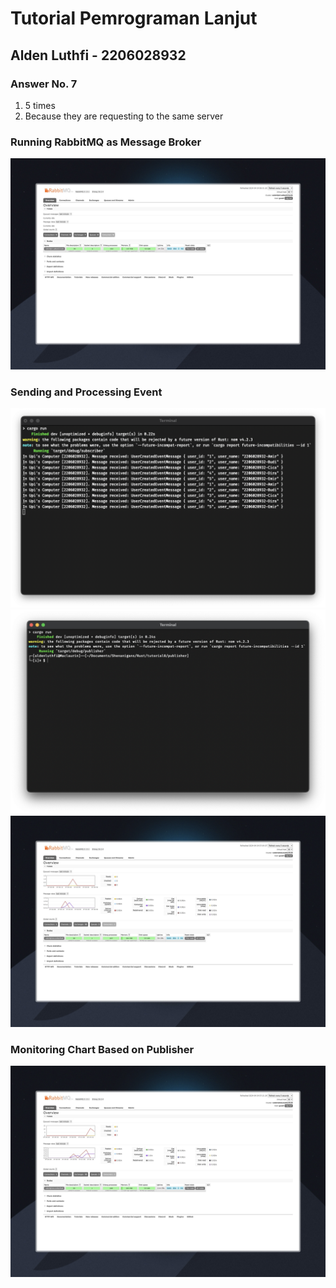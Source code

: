 # Tutorial Pemrograman Lanjut
## Alden Luthfi - 2206028932

### Answer No. 7
1. 5 times
2. Because they are requesting to the same server

### Running RabbitMQ as Message Broker
![Running RabbitMQ](image_1.jpeg)

### Sending and Processing Event
![Subscriber](image_2.png)
![Publisher](image_3.png)
![Running RabbitMQ](image_4.png)

### Monitoring Chart Based on Publisher
![Running RabbitMQ](image_5.png)